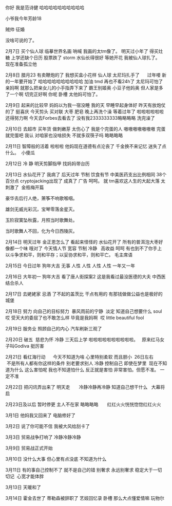 你好 我是范诗健 哈哈哈哈哈哈哈哈哈哈

小爷我今年芳龄18 

贼帅 征婚

没啥可说的了。    




2月7日 买个仙人球 临摹世界名画 呐喊 我画的太tm像了。 明天过小年了 得买灶糖 上学还缺个日历 股票跌了 storm 水仙长得很好 等她开花 
我被仙人球扎了。   现在准备孤立他

2月8日 腊月23 有卖鞭炮的了 我想买盒小花样  仙人球 太尼玛扎手了       过年喽 新的一年要开始了 哈哈哈哈哈哈哈哈哈哈 加油 tmd 再也不看24h了 太尼玛可怕了 亲妈啊 就那么把亲女儿的小手指弄下来了 霸王别姬奥 小豆子他妈奥 但人家是多了一个啊 切完正好啊 你呢     卧槽 太他妈可怕了。    

2月9日 起来的比较早 妈妈以为我一宿没睡 我的天 早睡早起身体好 昨天有放炮仗的了 挺喜庆 今天剪头 买对联 大枣 肥皂 晚上再洗个澡 等着过年了 啦啦啦啦啦啦
还得努力啊 今天去Forbes去看去了 没有我2333333333略略略略 洗完澡了

2月10日 去超市 买年货 做刺嫩芽 太伤心了 我是个完蛋的人 嗷嗷嗷嗷嗷嗷嗷 完蛋就完蛋吧 我认 对咱家也没啥损失 不就多双筷子吗 略略略略

2月11日 智障般的活着 啦啦啦 他妈现在道德有点沦丧了 千金换不来记忆 迷失了点什么。  小傻瓜  

2月12日 冷  静 明天剪脚指甲 找妈妈带台历

2月13日 水仙花开了 我病了 后天过年 节制 饮食有节 中美医药支出比例相同 38个百分点 cryptojacking出现了 成真了 广告 呵呵。 就 tm喜欢这人生的大起大落 太刺激了  金瓶梅开篇

豪华去后行人绝，箫筝不响歌喉咽。

雄剑无威光彩沉，宝琴零落金星灭。

玉阶寂寞坠秋露，月照当时歌舞处。

当时歌舞人不回，化为今日西陵灰。

2月14日 明天过年 金正恩怎么了 看起来怪怪的 水仙花开了 所有的普洱泡大枣好像都一个味 哦对了 今天情人节 宽容 节制 冷静   高收益 呵呵 有也到不了你手上 以斗争求和平，则和平存；以妥协求和平，则和平亡。 毛主席语

2月15日 今日过年 狗年大吉 无事 人性 人性 人性 人性 一年又一年 

2月16日 大年初一 狗年大吉 看了唐人街探案2 这是我看过最没医德的大夫 中西医结合杀人 

2月17日 去姥姥家 忌酒 了不起的盖茨比 干点有用的 有那钱做做公益也是极好的   城堡 

2月18日 努力 向自己的目标努力  暴风雨前的宁静  淡定 知道自己想要什么 soul     哎 受天大的委屈了也不敢怎么样 毕竟是我妈啊  哎 little beautiful fool 

2月19日 服务业 照顾自己的内心 汽车刷新三观了 

2月20日 破五  慈悲为怀 冷静 三天后上学 啦啦啦啦啦啦啦啦啦啦。   原来红马女子叫Godiva 挺厉害 

2月21日 看红海行动      今天不知道为啥 心里特别柔软 而且胆小  26日左右        不是所有人都有你这样的条件 别老要求别人 冷静 控制自己 即使在梦里  现在不知道为什么 这么害怕呢 我也不知道怕什么 反正就是害怕 非常害怕。但愿不准。 一定不准

2月22日 把闪讯弄出来了 明天走        冷静冷静再冷静 知道自己想干什么   大幕将启 

2月23日及以后 暂时停更 主人不在家 略略略略       红红火火恍恍惚惚红红火火

3月1日 他妈我又回来了 电脑修好了 

3月2日 说了你可能不信 我被大风给刮卡了

3月3日 贸易战争打响了 冷静冷静冷静

3月9日 贸易战正式开始  

3月10日 没什么大事 但心里有点没底 不知道为什么 

3月11日 有的事自己控制不了 就不是自己的错 别奢求 永远别奢求 稳定大于一切 切记  心宽才能体胖 

3月13日 天暖和了

3月14日 霍金去世了 蒂勒森被辞职了 艺妓回忆录 卧槽 那么大点懂爱情嘛 玩物尔
























